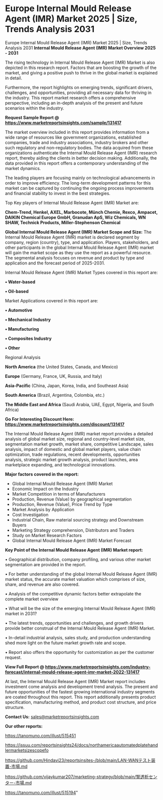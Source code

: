 # Europe Internal Mould Release Agent (IMR) Market 2025 | Size, Trends Analysis 2031
Europe Internal Mould Release Agent (IMR) Market 2025 | Size, Trends Analysis 2031
<Strong> Internal Mould Release Agent (IMR) Market Overview 2025 - 2031</strong>

The rising technology in Internal Mould Release Agent (IMR) Market is also depicted in this research report. Factors that are boosting the growth of the market, and giving a positive push to thrive in the global market is explained in detail.

Furthermore, the report highlights on emerging trends, significant drivers, challenges, and opportunities, providing all necessary data for thriving in the industry. This report market research offers a comprehensive perspective, including an in-depth analysis of the present and future scenarios within the industry.

<strong>Request Sample Report @ <a href=https://www.marketreportsinsights.com/sample/131417>https://www.marketreportsinsights.com/sample/131417</a></strong>

The market overview included in this report provides information from a wide range of resources like government organizations, established companies, trade and industry associations, industry brokers and other such regulatory and non-regulatory bodies. The data acquired from these organizations authenticate the Internal Mould Release Agent (IMR) research report, thereby aiding the clients in better decision making. Additionally, the data provided in this report offers a contemporary understanding of the market dynamics.

The leading players are focusing mainly on technological advancements in order to improve efficiency. The long-term development patterns for this market can be captured by continuing the ongoing process improvements and financial stability to invest in the best strategies.

Top Key players of Internal Mould Release Agent (IMR) Market are:

<strong>Chem-Trend, Henkel, AXEL, Marbocote, Münch Chemie, Rexco, Ampacet, DAIKIN Chemical Europe GmbH, Granudan ApS, Wiz Chemicals, WN SHAW, Technick Products, Miller-Stephenson Chemical</strong>

<strong><b>Global Internal Mould Release Agent (IMR) Market Scope and Size:</b></strong>
The Internal Mould Release Agent (IMR) market is declared segment by company, region (country), type, and application. Players, stakeholders, and other participants in the global Internal Mould Release Agent (IMR) market will gain the market scope as they use the report as a powerful resource. The segmental analysis focuses on revenue and product by type and application and the forecast period of 2025-2031.

Internal Mould Release Agent (IMR) Market Types covered in this report are:

<strong>• Water-based

• Oil-based</strong>

Market Applications covered in this report are:

<strong>• Automotive

• Mechanical Industry

• Manufacturing

• Composites Industry

• Other</strong> 

Regional Analysis

<strong>North America</strong> (the United States, Canada, and Mexico)

<strong>Europe</strong> (Germany, France, UK, Russia, and Italy)

<strong>Asia-Pacific</strong> (China, Japan, Korea, India, and Southeast Asia)

<strong>South America</strong> (Brazil, Argentina, Colombia, etc.)

<strong>The Middle East and Africa</strong> (Saudi Arabia, UAE, Egypt, Nigeria, and South Africa)

<strong>Go For Interesting Discount Here: <a href=https://www.marketreportsinsights.com/discount/131417>https://www.marketreportsinsights.com/discount/131417</a></strong>

The Internal Mould Release Agent (IMR) market report provides a detailed analysis of global market size, regional and country-level market size, segmentation market growth, market share, competitive Landscape, sales analysis, impact of domestic and global market players, value chain optimization, trade regulations, recent developments, opportunities analysis, strategic market growth analysis, product launches, area marketplace expanding, and technological innovations.

<strong><b>Major factors covered in the report:</b></strong>
<ul>
  <li>Global Internal Mould Release Agent (IMR) Market </li>
  <li>Economic Impact on the Industry</li>
  <li>Market Competition in terms of Manufacturers</li>
  <li>Production, Revenue (Value) by geographical segmentation</li>
  <li>Production, Revenue (Value), Price Trend by Type</li>
  <li>Market Analysis by Application</li>
  <li>Cost Investigation</li>
  <li>Industrial Chain, Raw material sourcing strategy and Downstream Buyers</li>
  <li>Marketing Strategy comprehension, Distributors and Traders</li>
  <li>Study on Market Research Factors</li>
  <li>Global Internal Mould Release Agent (IMR) Market Forecast</li>
</ul>

<strong><b>Key Point of the Internal Mould Release Agent (IMR) Market report:</b></strong>

• Geographical distribution, company profiling, and various other market segmentation are provided in the report.

• For better understanding of the global Internal Mould Release Agent (IMR) market status, the accurate market valuation which comprises of size, share, and revenue are also covered.

• Analysis of the competitive dynamic factors better extrapolate the complete market overview

• What will be the size of the emerging Internal Mould Release Agent (IMR) market in 2031?

• The latest trends, opportunities and challenges, and growth drivers provide better construal of the Internal Mould Release Agent (IMR) Market.

• In-detail industrial analysis, sales study, and production understanding shed more light on the future market growth rate and scope.

• Report also offers the opportunity for customization as per the customer request.

<strong><b>View Full Report @ <a href=https://www.marketreportsinsights.com/industry-forecast/internal-mould-release-agent-imr-market-2022-131417>https://www.marketreportsinsights.com/industry-forecast/internal-mould-release-agent-imr-market-2022-131417</a></b></strong>


At last, the Internal Mould Release Agent (IMR) Market report includes investment come analysis and development trend analysis. The present and future opportunities of the fastest growing international industry segments are coated throughout this report. This report additionally presents product specification, manufacturing method, and product cost structure, and price structure.

<strong>Contact Us:</strong>
sales@marketreportsinsights.com

<strong>Our other reports:</strong>

<a href=https://tanomuno.com/illust/515451>https://tanomuno.com/illust/515451</a>

<a href=https://issuu.com/reportsinsights24/docs/northamericaautomatedplatehandlermarketsizescopefo>https://issuu.com/reportsinsights24/docs/northamericaautomatedplatehandlermarketsizescopefo</a>

<a href=https://github.com/Hindavi23/reportsinsites-/blob/main/LAN-WANテスト装置-市場.md>https://github.com/Hindavi23/reportsinsites-/blob/main/LAN-WANテスト装置-市場.md</a>

<a href=https://github.com/vijaykumar207/marketing-strategy/blob/main/腎透析センター-市場.md>https://github.com/vijaykumar207/marketing-strategy/blob/main/腎透析センター-市場.md</a>

<a href=https://tanomuno.com/illust/515194>https://tanomuno.com/illust/515194</a>"
